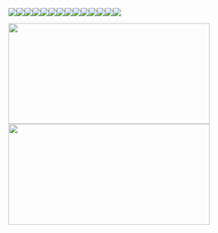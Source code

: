 



  <img src="https://img.shields.io/badge/HTML5-E34F26?style=for-the-badge&logo=html5&logoColor=white" /><img src="https://img.shields.io/badge/JavaScript-323330?style=for-the-badge&logo=javascript&logoColor=F7DF1E" /><img src="https://img.shields.io/badge/CSS3-1572B6?style=for-the-badge&logo=css3&logoColor=white" /><img src="https://img.shields.io/badge/react-%2320232a.svg?style=for-the-badge&logo=react&logoColor=%2361DAFB" /><img src="https://img.shields.io/badge/redux-%23593d88.svg?style=for-the-badge&logo=redux&logoColor=white" /><img src="https://img.shields.io/badge/tailwindcss-%2338B2AC.svg?style=for-the-badge&logo=tailwind-css&logoColor=white" /><img src="https://img.shields.io/badge/bootstrap-%23563D7C.svg?style=for-the-badge&logo=bootstrap&logoColor=white" /><img src="https://img.shields.io/badge/jira-%230A0FFF.svg?style=for-the-badge&logo=jira&logoColor=white" /><img src="https://img.shields.io/badge/docker-%230db7ed.svg?style=for-the-badge&logo=docker&logoColor=white" /><img src="https://img.shields.io/badge/Postman-FF6C37?style=for-the-badge&logo=postman&logoColor=white" /><img src="https://img.shields.io/badge/mac%20os-000000?style=for-the-badge&logo=macos&logoColor=F0F0F0" /><img src="https://img.shields.io/badge/yarn-%232C8EBB.svg?style=for-the-badge&logo=yarn&logoColor=white" /><img src="https://img.shields.io/badge/NPM-%23000000.svg?style=for-the-badge&logo=npm&logoColor=white" /><img src="https://img.shields.io/badge/Visual%20Studio%20Code-0078d7.svg?style=for-the-badge&logo=visual-studio-code&logoColor=white" />


<img align="center" width="400" height="200" src="https://github-readme-stats.vercel.app/api?username=ellalingatores&theme=darcula&show_icons=true&hide_border=true&count_private=true">  <img align="center" width="400" height="200" src="https://github-readme-streak-stats.herokuapp.com/?user=ellalingatores&theme=darcula&hide_border=true">



